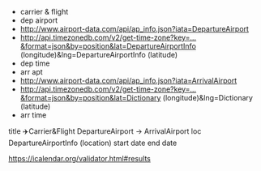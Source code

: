 * carrier & flight
* dep airport
* http://www.airport-data.com/api/ap_info.json?iata=DepartureAirport
* http://api.timezonedb.com/v2/get-time-zone?key=…&format=json&by=position&lat=DepartureAirportInfo (longitude)&lng=DepartureAirportInfo (latitude)
* dep time
* arr apt
* http://www.airport-data.com/api/ap_info.json?iata=ArrivalAirport
* http://api.timezonedb.com/v2/get-time-zone?key=…&format=json&by=position&lat=Dictionary (longitude)&lng=Dictionary (latitude)
* arr time

title ✈️Carrier&Flight DepartureAirport → ArrivalAirport
loc DepartureAirportInfo (location)
start date
end date


https://icalendar.org/validator.html#results
